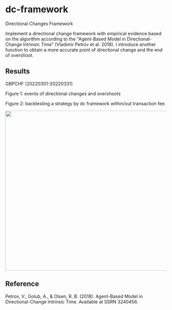 # dc-framework
Directional Changes Framework

Implement a directional change framework with empirical evidence based on the algorithm according to the "Agent-Based Model in Directional-Change Intrinsic Time" (Vladimir Petrov et al. 2018). I introduce another function to obtain a more accurate point of directional change and the end of overshoot.

## Results

GBPCHF (20220301-20220331)

Figure 1: events of directional changes and overshoots

Figure 2: backtesting a strategy by dc framework within/out transaction fee.

<img src="https://imgur.com/BEDNpze.png" width="700" height="500">

## Reference

Petrov, V., Golub, A., & Olsen, R. B. (2018). Agent-Based Model in Directional-Change Intrinsic Time. Available at SSRN 3240456.
